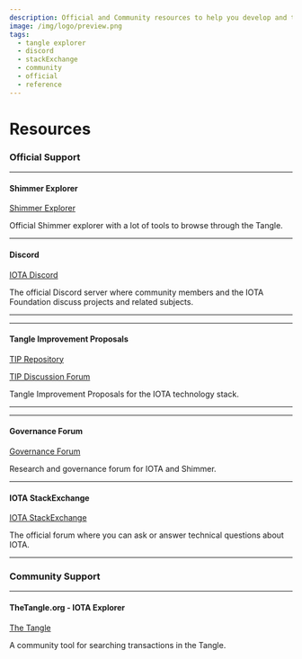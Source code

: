 ```yaml
---
description: Official and Community resources to help you develop and troubleshoot your application.
image: /img/logo/preview.png
tags:
  - tangle explorer
  - discord
  - stackExchange
  - community
  - official
  - reference
---
```


# Resources

### **Official Support**

---

#### **Shimmer Explorer**

[Shimmer Explorer](https://explorer.shimmer.network)

Official Shimmer explorer with a lot of tools to browse through the Tangle.

---

#### **Discord**

[IOTA Discord](https://discord.iota.org)

The official Discord server where community members and the IOTA Foundation discuss projects and related subjects.

---

---

#### **Tangle Improvement Proposals**

[TIP Repository](https://github.com/iotaledger/tips)

[TIP Discussion Forum](https://github.com/iotaledger/tips/discussions)

Tangle Improvement Proposals for the IOTA technology stack.

---

---

#### **Governance Forum**

[Governance Forum](https://govern.iota.org/)

Research and governance forum for IOTA and Shimmer.

---

#### **IOTA StackExchange**

[IOTA StackExchange](https://iota.stackexchange.com)

The official forum where you can ask or answer technical questions about IOTA.

---

### **Community Support**

---

#### TheTangle.org - IOTA Explorer

[The Tangle](https://thetangle.org)

A community tool for searching transactions in the Tangle.
